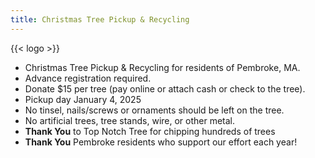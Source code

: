 ```yaml
---
title: Christmas Tree Pickup & Recycling
---
```


{{< logo >}}

* Christmas Tree Pickup & Recycling for residents of Pembroke, MA.
* Advance registration required.
* Donate $15 per tree (pay online or attach cash or check to the tree).
* Pickup day January 4, 2025
* No tinsel, nails/screws or ornaments should be left on the tree.
* No artificial trees, tree stands, wire, or other metal.
* **Thank You** to Top Notch Tree for chipping hundreds of trees
* **Thank You** Pembroke residents who support our effort each year!
